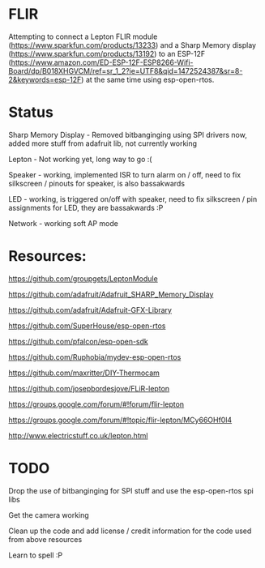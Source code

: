 # FLIR

Attempting to connect a Lepton FLIR module (https://www.sparkfun.com/products/13233) and a Sharp Memory display (https://www.sparkfun.com/products/13192) to an ESP-12F (https://www.amazon.com/ED-ESP-12F-ESP8266-Wifi-Board/dp/B018XHGVCM/ref=sr_1_2?ie=UTF8&qid=1472524387&sr=8-2&keywords=esp-12F) at the same time using esp-open-rtos.

# Status

Sharp Memory Display - Removed bitbanginging using SPI drivers now, added more stuff from adafruit lib, not currently working

Lepton - Not working yet, long way to go :(

Speaker - working, implemented ISR to turn alarm on / off, need to fix silkscreen / pinouts for speaker, is also bassakwards

LED - working, is triggered on/off with speaker, need to fix silkscreen / pin assignments for LED, they are bassakwards :P

Network - working soft AP mode



# Resources:

https://github.com/groupgets/LeptonModule

https://github.com/adafruit/Adafruit_SHARP_Memory_Display

https://github.com/adafruit/Adafruit-GFX-Library

https://github.com/SuperHouse/esp-open-rtos

https://github.com/pfalcon/esp-open-sdk

https://github.com/Ruphobia/mydev-esp-open-rtos

https://github.com/maxritter/DIY-Thermocam

https://github.com/josepbordesjove/FLiR-lepton

https://groups.google.com/forum/#!forum/flir-lepton

https://groups.google.com/forum/#!topic/flir-lepton/MCy66OHf0l4

http://www.electricstuff.co.uk/lepton.html


# TODO

Drop the use of bitbanginging for SPI stuff and use the esp-open-rtos spi libs

Get the camera working

Clean up the code and add license / credit information for the code used from above resources

Learn to spell :P

